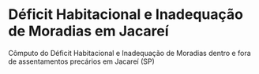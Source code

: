 # Déficit Habitacional e Inadequação de Moradias em Jacareí

Cômputo do Déficit Habitacional e Inadequação de Moradias dentro e fora de assentamentos precários em Jacareí (SP)
